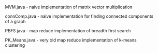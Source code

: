 MVM.java - naive implementation of matrix vector multiplication

connComp.java - naive implementation for finding connected components of a graph

PBFS.java - map reduce implementation of breadth first search

PK_Means.java - very old map reduce implementation of k-means clustering
